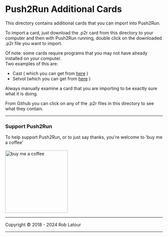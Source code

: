 # Push2Run Additional Cards

This directory contains additional cards that you can import into Push2Run.

To import a card, just download the .p2r card from this directory to your computer and then with Push2Run running, double click on the downloaded .p2r file you want to import.

Of note: some cards require programs that you may not have already installed on your computer.  
Two examples of this are:
- Cast ( which you can get from [here](https://github.com/roblatour/cast) )
- Setvol (which you can get from [here](https://github.com/roblatour/setvol) )

Always manually examine a card that you are importing to be exactly sure what it is doing.

From Github you can click on any of the .p2r files in this directory to see what they contain.

* * *
 ### Support Push2Run

 To help support Push2Run, or to just say thanks, you're welcome to 'buy me a coffee'<br><br>
[<img alt="buy me  a coffee" width="200px" src="https://cdn.buymeacoffee.com/buttons/v2/default-blue.png" />](https://www.buymeacoffee.com/roblatour)
* * *
Copyright © 2018 - 2024 Rob Latour
* * *
